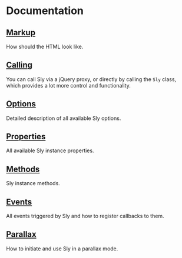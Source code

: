 # Documentation

## [Markup](Markup.md)

How should the HTML look like.

## [Calling](Calling.md)

You can call Sly via a jQuery proxy, or directly by calling the `Sly` class, which provides a lot more control and functionality.

## [Options](Options.md)

Detailed description of all available Sly options.

## [Properties](Properties.md)

All available Sly instance properties.

## [Methods](Methods.md)

Sly instance methods.

## [Events](Events.md)

All events triggered by Sly and how to register callbacks to them.

## [Parallax](Parallax.md)

How to initiate and use Sly in a parallax mode.